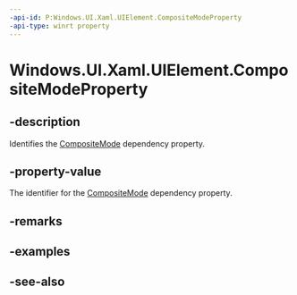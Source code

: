 ```yaml
---
-api-id: P:Windows.UI.Xaml.UIElement.CompositeModeProperty
-api-type: winrt property
---
```


<!-- Property syntax
public Windows.UI.Xaml.DependencyProperty CompositeModeProperty { get; }
-->

# Windows.UI.Xaml.UIElement.CompositeModeProperty

## -description
Identifies the [CompositeMode](uielement_compositemode.md) dependency property.



## -property-value
The identifier for the [CompositeMode](uielement_compositemode.md) dependency property.

## -remarks

## -examples

## -see-also
